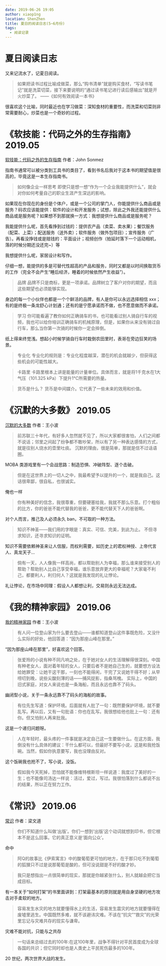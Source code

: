```yaml
---
date: 2019-06-26 19:05
author: xiaop1ng
location: ShenZhen
title: 夏日的阅读日志(5~6月份)
tags:
  - 阅读记录
---
```


# 夏日阅读日志

又来记流水了，记夏日阅读。


> 如果把读书过程比喻成做菜，那么“购书清单”就是购买食材，“写读书笔记”就是洗菜切菜，接下来要说明的“通过读书笔记进行读后感输出”就是开火炒菜了。
——《如何有效阅读一本书》


很喜欢这个比喻，同时最近也在学习做菜：深知食材的重要性，而洗菜和切菜则非常需要耐心，炒菜也是一个奇妙的过程。

# 《软技能：代码之外的生存指南》 2019.05

[软技能：代码之外的生存指南](https://book.douban.com/subject/26835090/) 作者：John Sonmez

指南书通常可以被分类到工具书的类目了，看到书名后我对于这本书的期望值是很高的，毕竟这是一本生存指南书。

> 如何像企业一样思考
即使只是想一想“作为一个企业我能提供什么”，就会对你如何考量自己的职业生涯产生深远的影响。

如果现在你现在的身份是个体户，或是一个公司的掌门人，你能提供什么商品或是服务？码农应该能提供：软件的设计和开发服务；试想，除此之外我还能提供什么商品或是服务呢？如果想不到那就换一方式：我想提供什么商品或是服务呢？

我能提供什么呢，首先看挣到过钱的：提供农产品（卖菜、卖水果）；餐饮服务（配菜、上菜）；配送服务（送外卖）；软件服务（做外包项目）；宣传服务（广告）。再看没挣钱或是赔钱的：平面设计；视频创作（拍延时落下一个运动相机，落的时候分期还没还完~）等

我想提供什么呢，家居设计和写作。

仔细一想，能提供的多是可替代性超高的产品和服务，同时又都是以时间换取货币的工作（完全不会产生“睡后经济，睡着的时候依然产生收益”）。

> 品牌
品牌不只是商标，更是一项承诺。品牌树立了客户对你的期望，而且这些期望也必须能够实现。

身边的每一个小伙伴也都是一个个鲜活的品牌，有人是你可以永远选择相信 xxx；有的是终极一条龙舒心计划通；还有的是宁愿承诺而不做，也不愿意做而不承诺。

> 学习
你可能看遍了教你如何正确骑车的书，也可能看过别人骑自行车的视频，我也可以给你培训正确骑车的机械原理，但是，如果你从来没有骑过自行车，那么当你第一次骑的时候你一定会摔倒。

纸上得来终觉浅。想起小时候学骑自行车时栽倒农田里时，表哥在旁边狂笑的场景。

> 专业化
专业化的规则是：专业化程度越深，潜在的机会就越少，但获得这些机会的可能性越大。

> 卡路里
卡路里根本上讲是能量的计量单位。具体而言，就是将1千克水在1大气压（101.325 kPa）下提升1℃所需要的热量。

> 货币是什么？
货币是中间媒介。它代表了一些未来的效用和价值。


# 《沉默的大多数》 2019.05

[沉默的大多数](https://book.douban.com/subject/1054685/) 作者：王小波

> 前苏联三十年代，有好多人忽然就不见了，所以大家都很害怕，人们之间都不说话；邻里之间起了纷争都不敢吵架，所以有了另一种表达感情的方式，就是往别人烧水的壶里吐痰。
沉默的理由，很是简单，那就是信不过话语圈。

MOBA 类游戏里有一个会战思路：制造恐惧、冲破阵型、逐个击破。

> 但是在这世界上的一切人之中，我最希望予以提升的一个，就是我自己。这话很卑鄙，很自私，也很诚实。

俺也一样

> 你有种美好的信念，我很尊重，但要硬塞给我，我就不那么乐意。打个粗俗的比方，你的爸爸不能代替我的爸爸，更不能代替天下人的爸爸啊。

对个人而言，推己及人必须永久 ban，不可取的一种方法。

> 知识不神圣——我们用的字眼是：真实、可信、完美，到此为止。
不但寻求知识，还寻求知识的证明。

知识不需要依赖神圣来让人信服，而权利需要，如历史上的君权神授、上帝代言人、真龙天子...

> 倘有一天，人人像我一样高尚，都以帮助别人为幸福，那么谁来接受别人的帮助？帮助别人比自己享受幸福，谁乐意放弃更大的幸福呢？大家毫不利己，都要利人，利归何人？这就是我发现的礼让悖论。

礼让悖论，在市场中同理：假设人人都想让利，交易则永远无法达成。


# 《我的精神家园》 2019.06

[我的精神家园](https://book.douban.com/subject/1014578/) 作者：王小波

> 有人问一位登山家为什么要去登山——谁都知道登山这件事既危险，又没什么实际的好处，他回答道：“因为那座山峰在那里。”

“因为那座山峰在那里”，好喜欢这个回答。

> 张爱玲的小说有种不同凡响之处，在于她对女人的生活理解得很深刻。中国有种老女人，面对着年轻的女人，只要后者不是她自己生的，就要想方设法给她罪受：让她干这干那，一刻也不能得闲，干完了又说她干得不好；从早唠叨到晚，说些尖酸刻薄的话——捕风捉影，指桑骂槐。 
实际上，中国的旧式家庭，对女人来说也是一条海船，而且永远也靠不了码头。

幽闭型小说，关于一条永远靠不了码头的海船的故事。

> 有位先生写道：保护环境。后面就有人批了一句：既然要保护环境，就不要乱写。再以后，又有一句批语：你也在乱写。我很想给他也批上一句：还有你。但又怕别人再来批我。

这是一个递归问题呀。

> 人在年轻时，最头疼的一件事就是决定自己这一生要做什么。在这方面，我倒没有什么具体的建议：干什么都可以，但最好不要写小说，这是和我抢饭碗。当然，假如你执意要写，我也没理由反对。

这个饭碗我也抢不了，写小说，没饭。

> 假如我今天死掉，恐怕就不能像维特根斯坦一样说道：我度过了美好的一生；也不能像司汤达一样说：活过，爱过，写过。我很怕落到什么都说不出的结果，所以正在努力工作。

# 《常识》 2019.06

[常识](https://book.douban.com/subject/3344676/) 作者：梁文道

> 你们不知道什么叫做‘出版’。你们一想到‘出版’这个动词就想到印书，但它根本不是这么回事。它的真正意义是‘面向公众’。

命中

> 阿Q的故事比《伊索寓言》中的酸葡萄更可怕的地方，在于那只吃不到葡萄的狐狸只不过是说那葡萄是酸的，但可没说甜是不好的酸才妙。

> 我只是想指出一点很简单的现实，那就是你越紧张什么，别人就越会把它当成目标。

有一本关于“如何打架”的书里面讲到：打架最基本的原则就是用自身坚硬的地方攻击对手柔软的地方。

> 容易发生水灾的地方就要懂得水上的生活，容易发生震灾的地方就要懂得在废墟里逃生。中国既然多难，就不该避讳灾难。不该在“抗灾”“救灾”的光荣里忘记与灾难共存的现实与谦卑。

灾难不能对抗，只能与之共存

> 一句话来总结过去的100年:在这100年里，战争不得针对平民首度成为全球各国的共识；但它同时却也是人类史上平民死伤最多的100年。

20 世纪，两次世界大战的发生。